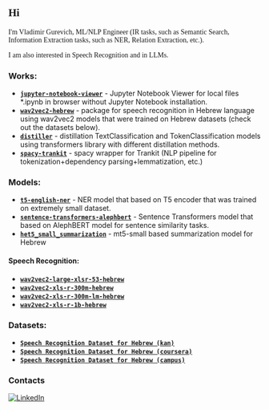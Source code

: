 <link href="https://fonts.googleapis.com/css2?family=Fira+Code&display=swap" rel="stylesheet">
<div style="font-family: &quot;Fira Code script=latin rev=1&quot;; font-weight: 515; font-style: normal; font-variant-ligatures: normal;">
<h2> Hi</h2>
<p>I'm Vladimir Gurevich, ML/NLP Engineer (IR tasks, such as Semantic Search, Information Extraction tasks, such as NER, Relation Extraction, etc.).</p>
I am also interested in Speech Recognition and in LLMs.
</div>


### Works:

* [**`jupyter-notebook-viewer`**](https://github.com/imvladikon/jupyter-notebook-viewer) - Jupyter Notebook Viewer for local files *.ipynb in browser without Jupyter Notebook installation.
* [**`wav2vec2-hebrew`**](https://github.com/imvladikon/wav2vec2-hebrew) - package for speech recognition in Hebrew language using wav2vec2 models that were trained on Hebrew datasets (check out the datasets below). 
* [**`distiller`**](https://github.com/imvladikon/distiller) - distillation TextClassification and TokenClassification models using transformers library with different distillation methods. 
* [**`spacy-trankit`**](https://github.com/imvladikon/spacy-trankit) - spacy wrapper for Trankit (NLP pipeline for tokenization+dependency parsing+lemmatization, etc.)
  
### Models:

* [**`t5-english-ner`**](https://huggingface.co/imvladikon/t5-english-ner) - NER model that based on T5 encoder that was trained on extremely small dataset.
* [**`sentence-transformers-alephbert`**](https://huggingface.co/imvladikon/sentence-transformers-alephbert) - Sentence Transformers model that based on AlephBERT model for sentence similarity tasks.
* [**`het5_small_summarization`**](https://huggingface.co/imvladikon/het5_small_summarization) - mt5-small based summarization model for Hebrew

#### Speech Recognition:

* [**`wav2vec2-large-xlsr-53-hebrew`**](https://huggingface.co/imvladikon/wav2vec2-large-xlsr-53-hebrew)
* [**`wav2vec2-xls-r-300m-hebrew`**](https://huggingface.co/imvladikon/wav2vec2-xls-r-300m-hebrew)
* [**`wav2vec2-xls-r-300m-lm-hebrew`**](https://huggingface.co/imvladikon/wav2vec2-xls-r-300m-lm-hebrew)
* [**`wav2vec2-xls-r-1b-hebrew`**](https://huggingface.co/imvladikon/wav2vec2-xls-r-1b-hebrew)

### Datasets:

* [**`Speech Recognition Dataset for Hebrew (kan)`**](https://huggingface.co/datasets/imvladikon/hebrew_speech_kan)
* [**`Speech Recognition Dataset for Hebrew (coursera)`**](https://huggingface.co/datasets/imvladikon/hebrew_speech_coursera)
* [**`Speech Recognition Dataset for Hebrew (campus)`**](https://huggingface.co/datasets/imvladikon/hebrew_speech_campus)


### Contacts 
<p align="left">
  <a href="https://www.linkedin.com/in/gurevichvladimir/"><img alt="LinkedIn" title="LinkedIn"src="https://img.shields.io/badge/linkedin-%230077B5.svg?&style=for-the-badge&logo=linkedin&logoColor=white"></a>
</p>
